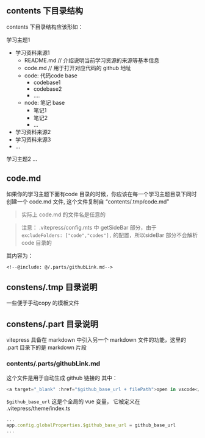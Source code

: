 
## contents 下目录结构

contents 下目录结构应该形如：

学习主题1
  - 学习资料来源1
    - README.md // 介绍说明当前学习资源的来源等基本信息
    - code.md // 用于打开对应代码的 github 地址
    - code: 代码code base
        - codebase1
        - codebase2
        - ....
    - node: 笔记 base
        - 笔记1
        - 笔记2
        - ...
  - 学习资料来源2
  - 学习资料来源3
  - ...

学习主题2
...


## code.md

如果你的学习主题下面有code 目录的时候，你应该在每一个学习主题目录下同时创建一个 code.md 文件, 这个文件复制自 “contents/.tmp/code.md”


> 实际上  code.md 的文件名是任意的

> 注意： .vitepress/config.mts 中 getSideBar 部分，由于 `excludeFolders: ["code","codes"],` 的配置，所以sideBar 部分不会解析 code 目录的

其内容为：
```
<!--@include: @/.parts/githubLink.md-->

```

## constens/.tmp 目录说明

一些便于手动copy 的模板文件


## constens/.part 目录说明

vitepress 具备在 markdown 中引入另一个 markdown 文件的功能，这里的 .part 目录下的是 markdown 片段

### contents/.parts/githubLink.md

这个文件是用于自动生成 github 链接的
其中：
```ts
<a target="_blank" :href="$github_base_url + filePath">open in vscode</a>
```
`$github_base_url` 这是个全局的 vue 变量， 它被定义在 .vitepress/theme/index.ts

```ts
...
app.config.globalProperties.$github_base_url = github_base_url
...
```


